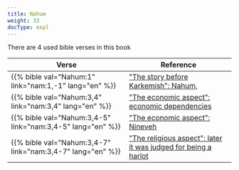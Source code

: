 ```yaml
---
title: Nahum
weight: 33
docType: expl
---
```


There are 4 used bible verses in this book

| Verse | Reference |
|-------|-----------|
| {{% bible val="Nahum:1" link="nam:1,-1" lang="en" %}} | ["The story before Karkemish": Nahum,](/expl/../expl/content/bowls/armageddon-and-the-battle-of-karkemish#9897) |
| {{% bible val="Nahum:3,4" link="nam:3,4" lang="en" %}} | ["The economic aspect": economic dependencies](/expl/../expl/content/harlot/who-is-the-harlot-babylon-part-2#89fc) |
| {{% bible val="Nahum:3,4-5" link="nam:3,4-5" lang="en" %}} | ["The economic aspect": Nineveh](/expl/../expl/content/harlot/who-is-the-harlot-babylon-part-2#89fc) |
| {{% bible val="Nahum:3,4-7" link="nam:3,4-7" lang="en" %}} | ["The religious aspect": later it was judged for being a harlot](/expl/../expl/content/harlot/who-is-the-harlot-babylon-part-2#89fc) |
